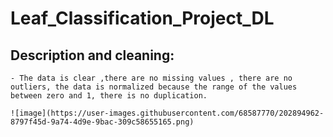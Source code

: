 # Leaf_Classification_Project_DL
  
  ## Description and cleaning:
    - The data is clear ,there are no missing values , there are no outliers, the data is normalized because the range of the values between zero and 1, there is no duplication.
    
    ![image](https://user-images.githubusercontent.com/68587770/202894962-8797f45d-9a74-4d9e-9bac-309c58655165.png)

